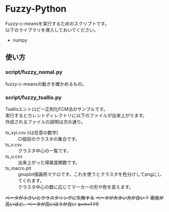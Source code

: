 Fuzzy-Python
=============================
Fuzzy-c-meansを実行するためのスクリプトです。  
以下のライブラリを導入しておいてください。
* numpy

使い方
-----

### script/fuzzy_nomal.py ###
fuzzy-c-meansの動きを確かめるもの。


### script/fuzzy_tsallis.py ###
Tsallisエントロピー正則化FCM法のサンプルです。  
実行するとカレントディレクトリに以下のファイルが出来上がります。  
作成されるファイルの説明は次の通り。
<dl> 
	<dt>ts_xyi.csv (iは任意の数字)</dt>
	<dd>Ci個目のクラスタの集合です。</dd>
	<dt>ts_v.csv</dt>
	<dd>クラスタ中心の一覧です。</dd>
	<dt>ts_u.csv</dt>
	<dd>出来上がった帰属度関数です。</dd>
	<dt>ts_macro.plt</dt>
	<dd>
	gnuplot描画用マクロです。これを使うとクラスタを色分けしてpngにしてくれます。<BR>
	クラスタ中心の数に応じてマーカーの形や色を変えます。
	</dd>
</dl>

<dl>
	<s>ベータが小さいとクラスタリングに失敗する</s>
	<s>ベータが大きい方が良い？</s>
	<s>密度が高いほど、ベータが高いほうが良い</s>
	<s>q=m=1.1で</s>
</dl>

